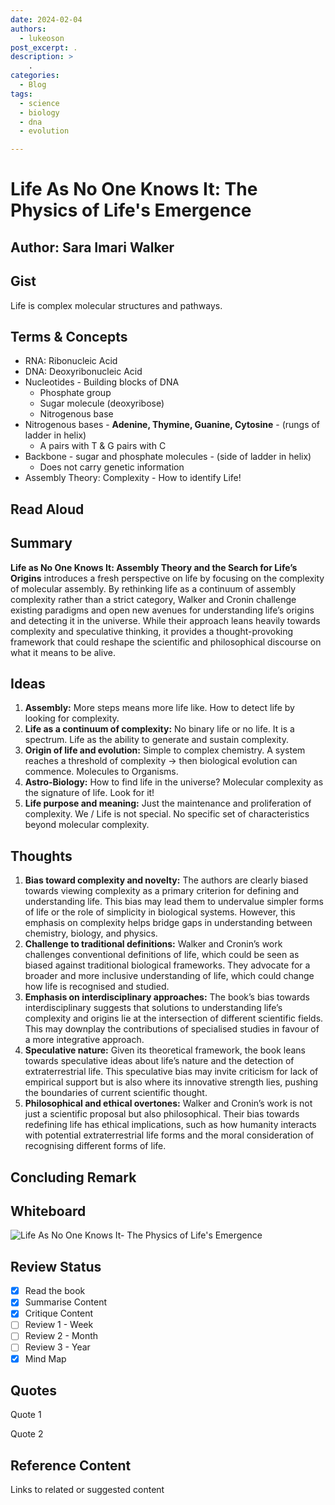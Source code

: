 ```yaml
---
date: 2024-02-04
authors: 
  - lukeoson
post_excerpt: .
description: >
    .
categories:
  - Blog
tags:
  - science 
  - biology 
  - dna 
  - evolution 

---
```


# Life As No One Knows It: The Physics of Life's Emergence

## Author: Sara Imari Walker

## Gist

Life is complex molecular structures and pathways. 

## Terms & Concepts

- RNA: Ribonucleic Acid
- DNA: Deoxyribonucleic Acid
- Nucleotides - Building blocks of DNA
    - Phosphate group
    - Sugar molecule (deoxyribose) 
    - Nitrogenous base 
- Nitrogenous bases - **Adenine, Thymine, Guanine, Cytosine** - (rungs of ladder in helix)
    - A pairs with T & G pairs with C
- Backbone - sugar and phosphate molecules - (side of ladder in helix) 
    - Does not carry genetic information
- Assembly Theory: Complexity - How to identify Life!

## Read Aloud



## Summary 

**Life as No One Knows It: Assembly Theory and the Search for Life’s Origins** introduces a fresh perspective on life by focusing on the complexity of molecular assembly. By rethinking life as a continuum of assembly complexity rather than a strict category, Walker and Cronin challenge existing paradigms and open new avenues for understanding life’s origins and detecting it in the universe. While their approach leans heavily towards complexity and speculative thinking, it provides a thought-provoking framework that could reshape the scientific and philosophical discourse on what it means to be alive.

## Ideas 

1. **Assembly:** More steps means more life like. How to detect life by looking for complexity. 
2. **Life as a continuum of complexity:** No binary life or no life. It is a spectrum. Life as the ability to generate and sustain complexity.
3. **Origin of life and evolution:** Simple to complex chemistry. A system reaches a threshold of complexity -> then biological evolution can commence. Molecules to Organisms. 
4. **Astro-Biology:** How to find life in the universe? Molecular complexity as the signature of life. Look for it!
5. **Life purpose and meaning:** Just the maintenance and proliferation of complexity. We / Life is not special. No specific set of characteristics beyond molecular complexity. 

## Thoughts

1. **Bias toward complexity and novelty:** The authors are clearly biased towards viewing complexity as a primary criterion for defining and understanding life. This bias may lead them to undervalue simpler forms of life or the role of simplicity in biological systems. However, this emphasis on complexity helps bridge gaps in understanding between chemistry, biology, and physics.
2. **Challenge to traditional definitions:** Walker and Cronin’s work challenges conventional definitions of life, which could be seen as biased against traditional biological frameworks. They advocate for a broader and more inclusive understanding of life, which could change how life is recognised and studied.
3. **Emphasis on interdisciplinary approaches:** The book’s bias towards interdisciplinary suggests that solutions to understanding life’s complexity and origins lie at the intersection of different scientific fields. This may downplay the contributions of specialised studies in favour of a more integrative approach.
4. **Speculative nature:** Given its theoretical framework, the book leans towards speculative ideas about life’s nature and the detection of extraterrestrial life. This speculative bias may invite criticism for lack of empirical support but is also where its innovative strength lies, pushing the boundaries of current scientific thought.
5. **Philosophical and ethical overtones:** Walker and Cronin’s work is not just a scientific proposal but also philosophical. Their bias towards redefining life has ethical implications, such as how humanity interacts with potential extraterrestrial life forms and the moral consideration of recognising different forms of life.

## Concluding Remark 

 

## Whiteboard

![Life As No One Knows It- The Physics of Life's Emergence](../assets/audio/lifeasnooneknowsit-whiteboard.jpeg)


## Review Status

- [x] Read the book
- [x] Summarise Content
- [x] Critique Content
- [ ] Review 1 - Week
- [ ] Review 2 - Month
- [ ] Review 3 - Year
- [x] Mind Map

## Quotes

Quote 1

Quote 2

## Reference Content

Links to related or suggested content
    

 